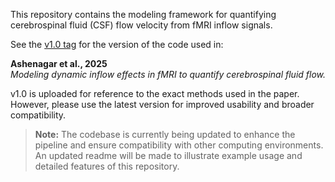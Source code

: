 

This repository contains the modeling framework for quantifying cerebrospinal fluid (CSF) flow velocity from fMRI inflow signals.

See the [v1.0 tag](https://github.com/baarbod/tofmodel/releases/tag/v1.0) for the version of the code used in:

**Ashenagar et al., 2025**  
*Modeling dynamic inflow effects in fMRI to quantify cerebrospinal fluid flow.*

v1.0 is uploaded for reference to the exact methods used in the paper.
However, please use the latest version for improved usability and broader compatibility.

> **Note:** The codebase is currently being updated to enhance the pipeline and ensure compatibility with other computing environments. An updated readme will be made to illustrate example usage and detailed features of this repository.
